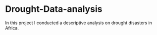 # Drought-Data-analysis
In this project I conducted a descriptive analysis on drought disasters in Africa.
